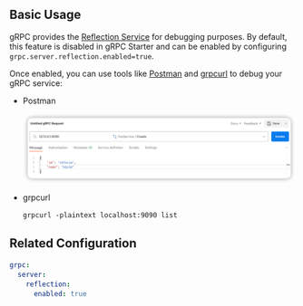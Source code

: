 ## Basic Usage

gRPC provides the [Reflection Service](https://github.com/grpc/grpc/blob/master/doc/server-reflection.md) for debugging
purposes. By default, this feature is disabled in gRPC Starter and can be enabled by
configuring `grpc.server.reflection.enabled=true`.

Once enabled, you can use tools like [Postman](https://www.postman.com/)
and [grpcurl](https://github.com/fullstorydev/grpcurl) to debug your gRPC service:

- Postman

  ![img.png](../../assets/images/postman-test-grpc.png)

- grpcurl

  ```shell
  grpcurl -plaintext localhost:9090 list
  ```

## Related Configuration

```yaml
grpc:
  server:
    reflection:
      enabled: true
```